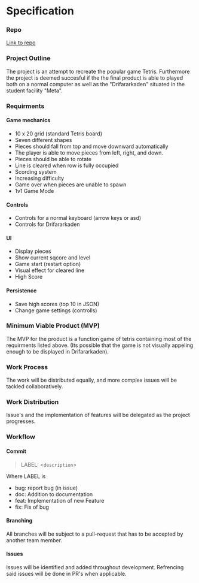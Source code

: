 # Specification

### Repo

[Link to repo](https://github.com/IndaPlus24/davidn5-mja8-projekt)

### Project Outline

The project is an attempt to recreate the popular game Tetris. Furthermore the project is deemed succesful if the the final product is able to played both on a normal computer as well as the "Drifararkaden" situated in the student facility "Meta".

### Requirments

#### Game mechanics

- 10 x 20 grid (standard Tetris board)
- Seven different shapes
- Pieces should fall from top and move downward automatically
- The player is able to move pieces from left, right, and down.
- Pieces should be able to rotate
- Line is cleared when row is fully occupied
- Scording system
- Increasing difficulty
- Game over when pieces are unable to spawn
- 1v1 Game Mode

#### Controls

- Controls for a normal keyboard (arrow keys or asd)
- Controls for Drifararkaden

#### UI

- Display pieces
- Show current sqcore and level
- Game start (restart option)
- Visual effect for cleared line
- High Score

#### Persistence

- Save high scores (top 10 in JSON)
- Change game settings (controlls)

### Minimum Viable Product (MVP)

The MVP for the product is a function game of tetris containing most of the requirments listed above. (Its possible that the game is not visually appeling enough to be displayed in Drifararkaden).

### Work Process

The work will be distributed equally, and more complex issues will be tackled collaboratively.

### Work Distribution

Issue's and the implementation of features will be delegated as the project progresses.

### Workflow

#### Commit

> LABEL: <`description`>

Where LABEL is

- bug: report bug (in issue)
- doc: Addition to documentation
- feat: Implementation of new Feature
- fix: Fix of bug

#### Branching

All branches will be subject to a pull-request that has to be accepted by another team member.

#### Issues

Issues will be identified and added throughout development. Refrencing said issues will be done in PR's when applicable.
